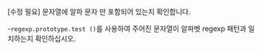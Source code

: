 [수정 필요]
문자열에 알파 문자 만 포함되어 있는지 확인합니다.

-`regexp.prototype.test ()`를 사용하여 주어진 문자열이 알파벳 regexp 패턴과 일치하는지 확인하십시오.